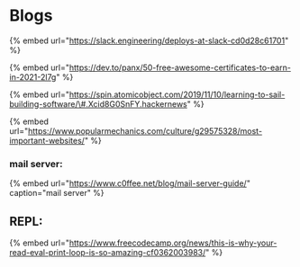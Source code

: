 # Blogs

{% embed url="https://slack.engineering/deploys-at-slack-cd0d28c61701" %}

{% embed url="https://dev.to/panx/50-free-awesome-certificates-to-earn-in-2021-2l7g" %}



{% embed url="https://spin.atomicobject.com/2019/11/10/learning-to-sail-building-software/\#.Xcid8G0SnFY.hackernews" %}

{% embed url="https://www.popularmechanics.com/culture/g29575328/most-important-websites/" %}

### mail server:

{% embed url="https://www.c0ffee.net/blog/mail-server-guide/" caption="mail server" %}

## REPL:

{% embed url="https://www.freecodecamp.org/news/this-is-why-your-read-eval-print-loop-is-so-amazing-cf0362003983/" %}



